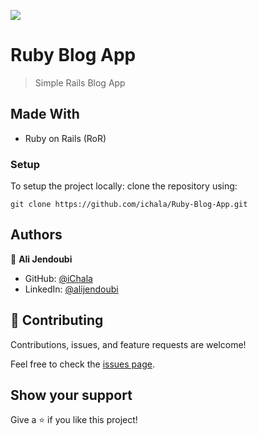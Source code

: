 ![](https://img.shields.io/badge/Microverse-blueviolet)

# Ruby Blog App

> Simple Rails Blog App

## Made With

- Ruby on Rails (RoR)

### Setup

To setup the project locally: clone the repository using:

```
git clone https://github.com/ichala/Ruby-Blog-App.git
```

## Authors

👤 **Ali Jendoubi**

- GitHub: [@iChala](https://github.com/ichala/)
- LinkedIn: [@alijendoubi](https://www.linkedin.com/in/alijendoubi/)
## 🤝 Contributing

Contributions, issues, and feature requests are welcome!

Feel free to check the [issues page](../../issues/).

## Show your support

Give a ⭐️ if you like this project!